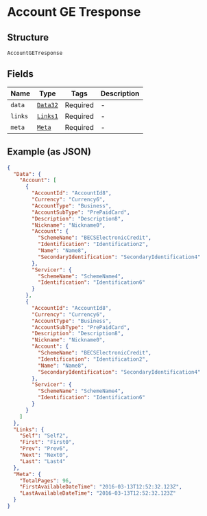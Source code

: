 
# Account GE Tresponse

## Structure

`AccountGETresponse`

## Fields

| Name | Type | Tags | Description |
|  --- | --- | --- | --- |
| `data` | [`Data32`](../../doc/models/data-32.md) | Required | - |
| `links` | [`Links1`](../../doc/models/links-1.md) | Required | - |
| `meta` | [`Meta`](../../doc/models/meta.md) | Required | - |

## Example (as JSON)

```json
{
  "Data": {
    "Account": [
      {
        "AccountId": "AccountId8",
        "Currency": "Currency6",
        "AccountType": "Business",
        "AccountSubType": "PrePaidCard",
        "Description": "Description8",
        "Nickname": "Nickname0",
        "Account": {
          "SchemeName": "BECSElectronicCredit",
          "Identification": "Identification2",
          "Name": "Name8",
          "SecondaryIdentification": "SecondaryIdentification4"
        },
        "Servicer": {
          "SchemeName": "SchemeName4",
          "Identification": "Identification6"
        }
      },
      {
        "AccountId": "AccountId8",
        "Currency": "Currency6",
        "AccountType": "Business",
        "AccountSubType": "PrePaidCard",
        "Description": "Description8",
        "Nickname": "Nickname0",
        "Account": {
          "SchemeName": "BECSElectronicCredit",
          "Identification": "Identification2",
          "Name": "Name8",
          "SecondaryIdentification": "SecondaryIdentification4"
        },
        "Servicer": {
          "SchemeName": "SchemeName4",
          "Identification": "Identification6"
        }
      }
    ]
  },
  "Links": {
    "Self": "Self2",
    "First": "First0",
    "Prev": "Prev6",
    "Next": "Next0",
    "Last": "Last4"
  },
  "Meta": {
    "TotalPages": 96,
    "FirstAvailableDateTime": "2016-03-13T12:52:32.123Z",
    "LastAvailableDateTime": "2016-03-13T12:52:32.123Z"
  }
}
```

